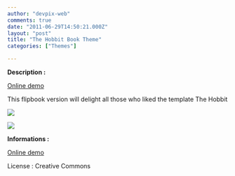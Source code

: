 ```yaml
---
author: "devpix-web"
comments: true
date: "2011-06-29T14:50:21.000Z"
layout: "post"
title: "The Hobbit Book Theme"
categories: ["Themes"]

---
```

**Description :**

[Online demo](http://silexprod.com/silex_cifacom20102011/?/the_hobbit_book)

[ ](http://preprod.webschoolfactory.com/labo/2010-2011/silex/silex_server/?/musicmania)

This flipbook version will delight all those who liked the template The Hobbit

![](https://www.silexlabs.org/wp-content/uploads/2011/06/hobbit_book_template.png)

![](https://www.silexlabs.org/wp-content/uploads/2011/06/hobbit_book_template2.png)

**Informations :**

[Online demo](http://preprod.webschoolfactory.com/labo/2010-2011/silex/silex_server/?/the_hobbit_book)

License : Creative Commons


